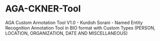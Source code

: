 # AGA-CKNER-Tool
AGA Custom Annotation Tool V1.0 - Kurdish Sorani - Named Entity Recognition Annotation Tool in BIO format with Custom Types (PERSON, LOCATION, ORGANIZATION, DATE AND MISCELLANEOUS)
